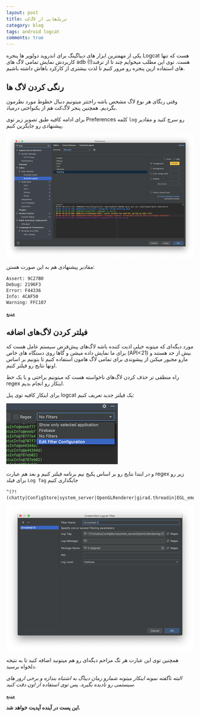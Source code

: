 ```yaml
---
layout: post
title: تریک‌هایی از لاگ‌کت
category: blog
tags: android logcat
comments: true
---
```

یکی از مهمترین ابزار های دیباگینگ برای اندروید دولوپر ها پنجره Logcat هست که تنها کاربردش نمایش تمامی لاگ های adb هست.
توی این مطلب میخوایم چند تا از ترفند(!) های استفاده ازین پنجره رو مرور کنیم تا لذت بیشتری از کارکرد باهاش داشته باشیم.
<!--break-->
## رنگی کردن لاگ ها
وقتی رنگای هر نوع لاگ مشخص باشه راحتتر میتونیم دنبال خطوط مورد نظرمون بگردیم. همچنین پنجر لاگ‌کت هم از یکنواختی درمیاد.

برای ادامه کافیه طبق تصویر زیر توی Preferences کلمه `log` رو سرچ کنید و مقادیر پیشنهادی رو جایگزین کنیم.

![Android Studio Preferences](/assets/posts/preferences-color-scheme.png)

مقادیر پیشنهادی هم به این صورت هستن:
```
Assert: 9C27B0
Debug: 2196F3
Error: F44336
Info: 4CAF50
Warning: FFC107
```
[منبع](https://stackoverflow.com/a/39993868/2389923)


## فیلتر کردن لاگ‌های اضافه
مورد دیگه‌ای که میتونه خیلی اذیت کننده باشه لاگ‌های پیش‌فرض سیستم عامل هست که برای ما نمایش داده میشن و گاها روی دستگاه های خاص (API<21) بیش از حد هستند و مارو مجبور میکنن از پیشوندی برای تمامی لاگ هامون استفاده کنیم تا بتونیم بر اساس اونها نتایج رو فیلتر کنیم.

راه منطقی تر حذف کردن لاگ‌های ناخواسته هست که میتونیم براحتی و با یک خط regex اینکار رو انجام بدیم.

برای اینکار کافیه توی پنل logcat یک فیلتر جدید تعریف کنیم:

![Logcat Filters](/assets/posts/logcat-filters.png)

و در ابتدا نتایج رو بر اساس پکیج نیم برنامه فیلتر کنیم و بعد هم عبارت regex زیر رو برای فیلد `Log Tag` جایگذاری کنیم
```
^(?!(chatty|ConfigStore|system_server|OpenGLRenderer|girad.threadin|EGL_emulation))
```
![Logcat Filters](/assets/posts/logcat-new-filter.png)

همچنین توی این عبارت هر تگ مزاحم دیگه‌ای رو هم میتونید اضافه کنید تا به نتیجه دلخواه برسید.

_البته ناگفته نمونه اینکار میتونه شمارو زمان دیباگ به اشتباه بندازه و برخی ارور های سیستمی رو نادیده بگیره. پس توی استفاده از اون دقت کنید._

[منبع](https://stackoverflow.com/a/14609392/2389923)


**این پست در آینده آپدیت خواهد شد.**